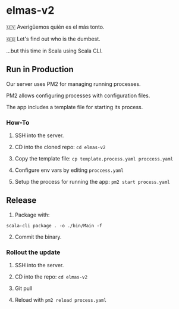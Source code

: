 # elmas-v2

🇺🇾 Averigüemos quién es el más tonto.

🇬🇧 Let's find out who is the dumbest.


...but this time in Scala using Scala CLI.

## Run in Production

Our server uses PM2 for managing running processes. 

PM2 allows configuring processes with configuration files.

The app includes a template file for starting its process.

### How-To

1) SSH into the server.

2) CD into the cloned repo: `cd elmas-v2`

3) Copy the template file: `cp template.process.yaml proccess.yaml`

4) Configure env vars by editing `proccess.yaml`

5) Setup the process for running the app: `pm2 start process.yaml`

## Release

1) Package with:

`scala-cli package . -o ./bin/Main -f`

2) Commit the binary.

### Rollout the update

1) SSH into the server.

2) CD into the repo: `cd elmas-v2`

3) Git pull

4) Reload with `pm2 reload process.yaml`

